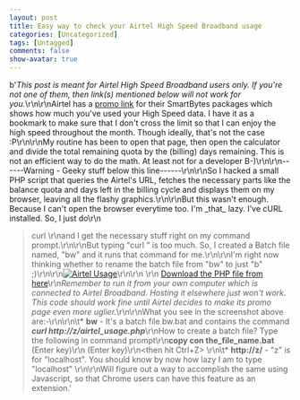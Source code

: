 ```yaml
---
layout: post
title: Easy way to check your Airtel High Speed Broadband usage
categories: [Uncategorized]
tags: [Untagged]
comments: false
show-avatar: true
---
```


b'*This post is meant for Airtel High Speed Broadband users only. If you\'re not one of them, then link(s) mentioned below will not work for you.*\r\n\r\nAirtel has a [promo link](http://122.160.230.125:8080/gbod/gb_on_demand.do) for their SmartBytes packages which shows how much you\'ve used your High Speed data. I have it as a bookmark to make sure that I don\'t cross the limit so that I can enjoy the high speed throughout the month. Though ideally, that\'s not the case :P\r\n\r\nMy routine has been to open that page, then open the calculator and divide the total remaining quota by the (billing) days remaining. This is not an efficient way to do the math. At least not for a developer B-)\r\n\r\n------Warning - Geeky stuff below this line------\r\n\r\nSo I hacked a small PHP script that queries the Airtel\'s URL, fetches the necessary parts like the balance quota and days left in the billing cycle and displays them on my browser, leaving all the flashy graphics.\r\n\r\nBut this wasn\'t enough. Because I can\'t open the browser everytime too. I\'m \_that\_ lazy. I\'ve cURL installed. So, I just do\r\n
> curl <the url here>\r\nand I get the necessary stuff right on my command prompt.\r\n\r\nBut typing "curl <the url>" is too much. So, I created a Batch file named, "bw" and it runs that command for me.\r\n\r\nI\'m right now thinking whether to rename the batch file from "bw" to just "b" ;)\r\n\r\n[![Airtel Usage](http://pragith.net/wp-content/Airtel-Usage.jpg)](http://pragith.net/airtel-broadband-usage/airtel-usage/)\r\n\r\n \r\n
> [Download the PHP file from here](http://dl.pragith.net/airtel_usage.php)\r\n*Remember to run it from your own computer which is connected to Airtel Broadband. Hosting it elsewhere just won\'t work. This code should work fine until Airtel decides to make its promo page even more uglier.*\r\n\r\nWhat you see in the screenshot above are:-\r\n\r\n\t* **bw** - It\'s a batch file bw.bat and contains the command ***curl http://z/airtel\_usage.php***\r\nHow to create a batch file? Type the following in command prompt\r\n**copy con the\_file\_name.bat** (Enter key)\r\n<enter whatever you want the command prompt to do> (Enter key)\r\n<then hit Ctrl+Z>
\r\n\t* **http://z/** - "z" is for "localhost". You should know by now how lazy I am to type "localhost"
\r\n\r\nWill figure out a way to accomplish the same using Javascript, so that Chrome users can have this feature as an extension.'